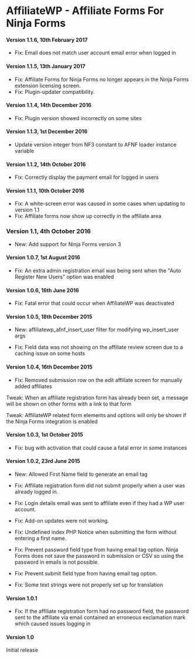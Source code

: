 AffiliateWP - Affiliate Forms For Ninja Forms
====================

#### Version 1.1.6, 10th February 2017

- Fix: Email does not match user account email error when logged in

#### Version 1.1.5, 13th January 2017

- Fix: Affiliate Forms for Ninja Forms no longer appears in the Ninja Forms extension licensing screen.
- Fix: Plugin-updater compatibility.

#### Version 1.1.4, 14th December 2016

- Fix: Plugin version showed incorrectly on some sites

#### Version 1.1.3, 1st December 2016

- Update version integer from NF3 constant to AFNF loader instance variable

#### Version 1.1.2, 14th October 2016

- Fix: Correctly display the payment email for logged in users

#### Version 1.1.1, 10th October 2016

- Fix: A white-screen error was caused in some cases when updating to version 1.1
- Fix: Affiliate forms now show up correctly in the affiliate area

### Version 1.1, 4th October 2016

- New: Add support for Ninja Forms version 3

#### Version 1.0.7, 1st August 2016

- Fix: An extra admin registration email was being sent when the "Auto Register New Users" option was enabled

#### Version 1.0.6, 16th June 2016

- Fix: Fatal error that could occur when AffiliateWP was deactivated

#### Version 1.0.5, 18th December 2015

- New: affiliatewp_afnf_insert_user filter for modifying wp_insert_user args

- Fix: Field data was not showing on the affiliate review screen due to a caching issue on some hosts

#### Version 1.0.4, 16th December 2015

- Fix: Removed submission row on the edit affiliate screen for manually added affiliates

Tweak: When an affiliate registration form has already been set, a message will be shown on other forms with a link to that form

Tweak: AffiliateWP related form elements and options will only be shown if the Ninja Forms integration is enabled

#### Version 1.0.3, 1st October 2015

- Fix: bug with activation that could cause a fatal error in some instances

#### Version 1.0.2, 23rd June 2015

- New: Allowed First Name field to generate an email tag

- Fix: Affiliate registration form did not submit properly when a user was already logged in.

- Fix: Login details email was sent to affiliate even if they had a WP user account.

- Fix: Add-on updates were not working.

- Fix: Undefined index PHP Notice when submitting the form without entering a first name.

- Fix: Prevent password field type from having email tag option. Ninja Forms does not save the password in submission or CSV so using the password in emails is not possible.

- Fix: Prevent submit field type from having email tag option.

- Fix: Some text strings were not properly set up for translation

#### Version 1.0.1

- Fix: If the affiliate registration form had no password field, the password sent to the affiliate via email contained an erroneous exclamation mark which caused issues logging in

#### Version 1.0

Initial release
